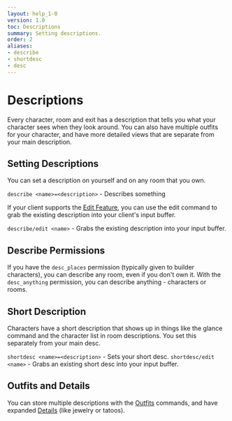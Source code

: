 ```yaml
---
layout: help_1-0
version: 1.0
toc: Descriptions
summary: Setting descriptions.
order: 2
aliases:
- describe
- shortdesc
- desc
---
```

# Descriptions

Every character, room and exit has a description that tells you what your character sees when they look around.  You can also have multiple outfits for your character, and have more detailed views that are separate from your main description. 

## Setting Descriptions

You can set a description on yourself and on any room that you own.  

`describe <name>=<description>` - Describes something

If your client supports the [Edit Feature](/help/1-0/utils/edit), you can use the edit command to grab the existing description into your client's input buffer.

`describe/edit <name>` - Grabs the existing description into your input buffer.

## Describe Permissions

If you have the `desc_places` permission (typically given to builder characters), you can describe any room, even if you don't own it.   With the `desc_anything` permission, you can describe anything - characters or rooms.

## Short Description

Characters have a short description that shows up in things like the glance command and the character list in room descriptions.  You set this separately from your main desc.

`shortdesc <name>=<description>` - Sets your short desc.
`shortdesc/edit <name>` - Grabs an existing short desc into your input buffer.

## Outfits and Details

You can store multiple descriptions with the [Outfits](/help/1-0/describe/outfits) commands, and have expanded [Details](/help/1-0/describe/outfits) (like jewelry or tatoos).